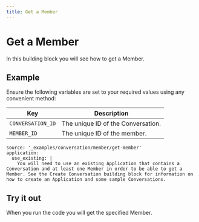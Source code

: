 ```yaml
---
title: Get a Member
---
```


# Get a Member

In this building block you will see how to get a Member.

## Example

Ensure the following variables are set to your required values using any convenient method:

Key | Description
-- | --
`CONVERSATION_ID` | The unique ID of the Conversation.
`MEMBER_ID` | The unique ID of the member.

```building_blocks
source: '_examples/conversation/member/get-member'
application:
  use_existing: |
    You will need to use an existing Application that contains a Conversation and at least one Member in order to be able to get a Member. See the Create Conversation building block for information on how to create an Application and some sample Conversations.
```

## Try it out

When you run the code you will get the specified Member.
